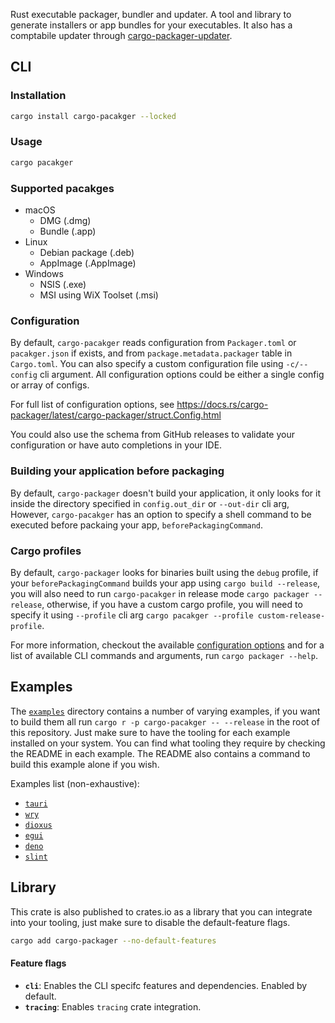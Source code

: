 Rust executable packager, bundler and updater. A tool and library to generate installers or app bundles for your executables.
It also has a comptabile updater through [cargo-packager-updater](https://docs.rs/cargo-packager-updater).

## CLI

### Installation

```sh
cargo install cargo-pacakger --locked
```

### Usage

```sh
cargo pacakger
```

### Supported pacakges

- macOS
  - DMG (.dmg)
  - Bundle (.app)
- Linux
  - Debian package (.deb)
  - AppImage (.AppImage)
- Windows
  - NSIS (.exe)
  - MSI using WiX Toolset (.msi)

### Configuration

By default, `cargo-pacakger` reads configuration from `Packager.toml` or `pacakger.json` if exists, and from `package.metadata.packager` table in `Cargo.toml`.
You can also specify a custom configuration file using `-c/--config` cli argument.
All configuration options could be either a single config or array of configs.

For full list of configuration options, see https://docs.rs/cargo-packager/latest/cargo-packager/struct.Config.html

You could also use the schema from GitHub releases to validate your configuration or have auto completions in your IDE.

### Building your application before packaging

By default, `cargo-packager` doesn't build your application, it only looks for it inside the directory specified in `config.out_dir` or `--out-dir` cli arg,
However, `cargo-pacakger` has an option to specify a shell command to be executed before packaing your app, `beforePackagingCommand`.

### Cargo profiles

By default, `cargo-packager` looks for binaries built using the `debug` profile, if your `beforePackagingCommand` builds your app using `cargo build --release`, you will also need to
run `cargo-pacakger` in release mode `cargo packager --release`, otherwise, if you have a custom cargo profile, you will need to specify it using `--profile` cli arg `cargo pacakger --profile custom-release-profile`.

For more information, checkout the available [configuration options](https://docs.rs/cargo-packager/latest/cargo-packager/struct.Config.html) and for a list of available CLI
commands and arguments, run `cargo packager --help`.

## Examples

The [`examples`](../../examples/) directory contains a number of varying examples, if you want to build them all run `cargo r -p cargo-pacakger -- --release` in the root of this repository. Just make sure to have the tooling for each example installed on your system. You can find what tooling they require by checking the README in each example. The README also contains a command to build this example alone if you wish.

Examples list (non-exhaustive):

- [`tauri`](../../examples/tauri/)
- [`wry`](../../examples/wry/)
- [`dioxus`](../../examples/dioxus/)
- [`egui`](../../examples/egui/)
- [`deno`](../../examples/deno/)
- [`slint`](../../examples/slint/)

## Library

This crate is also published to crates.io as a library that you can integrate into your tooling, just make sure to disable the default-feature flags.

```sh
cargo add cargo-packager --no-default-features
```

#### Feature flags

- **`cli`**: Enables the CLI specifc features and dependencies. Enabled by default.
- **`tracing`**: Enables `tracing` crate integration.
